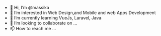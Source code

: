 - 👋 Hi, I’m @massika
- 👀 I’m interested in Web Design,and Mobile and web Apps Development
- 🌱 I’m currently learning VueJs, Laravel, Java
- 💞️ I’m looking to collaborate on ...
- 📫 How to reach me ...

<!---
massika-dot/massika-dot is a ✨ special ✨ repository because its `README.md` (this file) appears on your GitHub profile.
You can click the Preview link to take a look at your changes.
--->
